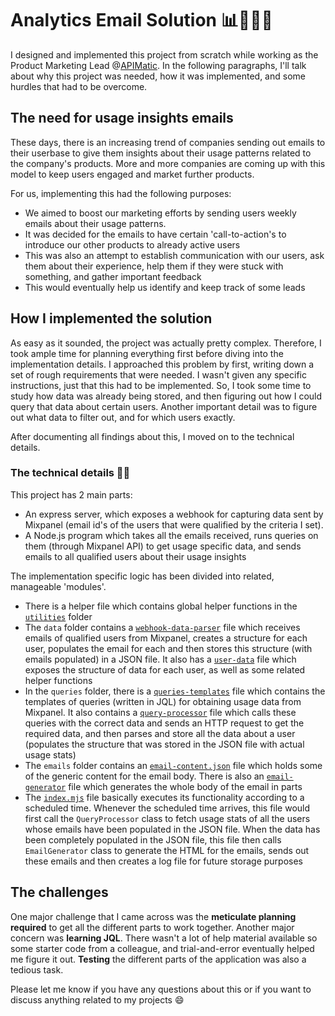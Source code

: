 # Analytics Email Solution 📊📨👩‍💻

I designed and implemented this project from scratch while working as the Product Marketing Lead @[APIMatic](https://apimatic.io). In the following paragraphs, I'll talk about why this project was needed, how it was implemented, and some hurdles that had to be overcome.

## The need for usage insights emails
These days, there is an increasing trend of companies sending out emails to their userbase to give them insights about their usage patterns related to the company's products. More and more companies are coming up with this model to keep users engaged and market further products.

For us, implementing this had the following purposes:
* We aimed to boost our marketing efforts by sending users weekly emails about their usage patterns.
* It was decided for the emails to have certain 'call-to-action's to introduce our other products to already active users
* This was also an attempt to establish communication with our users, ask them about their experience, help them if they were stuck with something, and gather important feedback
* This would eventually help us identify and keep track of some leads

## How I implemented the solution
As easy as it sounded, the project was actually pretty complex. Therefore, I took ample time for planning everything first before diving into the implementation details. I approached this problem by first, writing down a set of rough requirements that were needed. I wasn't given any specific instructions, just that this had to be implemented. So, I took some time to study how data was already being stored, and then figuring out how I could query that data about certain users. Another important detail was to figure out what data to filter out, and for which users exactly.

After documenting all findings about this, I moved on to the technical details.

### The technical details 👩‍💻
This project has 2 main parts:
* An express server, which exposes a webhook for capturing data sent by Mixpanel (email id's of the users that were qualified by the criteria I set).
* A Node.js program which takes all the emails received, runs queries on them (through Mixpanel API) to get usage specific data, and sends emails to all qualified users about their usage insights

The implementation specific logic has been divided into related, manageable 'modules'.
* There is a helper file which contains global helper functions in the [`utilities`](https://github.com/mahamshahid18/analytics-email-solution/tree/master/utilities) folder
* The `data` folder contains a [`webhook-data-parser`](https://github.com/mahamshahid18/analytics-email-solution/blob/master/data/webhook-data-parser.mjs) file which receives emails of qualified users from Mixpanel, creates a structure for each user, populates the email for each and then stores this structure (with emails populated) in a JSON file. It also has a [`user-data`](https://github.com/mahamshahid18/analytics-email-solution/blob/master/data/user-data.mjs) file which exposes the structure of data for each user, as well as some related helper functions
* In the `queries` folder, there is a [`queries-templates`](https://github.com/mahamshahid18/analytics-email-solution/blob/master/queries/queries-templates.mjs) file which contains the templates of queries (written in JQL) for obtaining usage data from Mixpanel. It also contains a [`query-processor`](https://github.com/mahamshahid18/analytics-email-solution/blob/master/queries/query-processor.mjs) file which calls these queries with the correct data and sends an HTTP request to get the required data, and then parses and store all the data about a user (populates the structure that was stored in the JSON file with actual usage stats)
* The `emails` folder contains an [`email-content.json`](https://github.com/mahamshahid18/analytics-email-solution/blob/master/emails/email-content.json) file which holds some of the generic content for the email body. There is also an [`email-generator`](https://github.com/mahamshahid18/analytics-email-solution/blob/master/emails/email-generator.mjs) file which generates the whole body of the email in parts
* The [`index.mjs`](https://github.com/mahamshahid18/analytics-email-solution/blob/master/index.mjs) file basically executes its functionality according to a scheduled time. Whenever the scheduled time arrives, this file would first call the `QueryProcessor` class to fetch usage stats of all the users whose emails have been populated in the JSON file. When the data has been completely populated in the JSON file, this file then calls `EmailGenerator` class to generate the HTML for the emails, sends out these emails and then creates a log file for future storage purposes

## The challenges
One major challenge that I came across was the **meticulate planning required** to get all the different parts to work together. Another major concern was **learning JQL**. There wasn't a lot of help material available so some starter code from a colleague, and trial-and-error eventually helped me figure it out. **Testing** the different parts of the application was also a tedious task.

Please let me know if you have any questions about this or if you want to discuss anything related to my projects 😄
